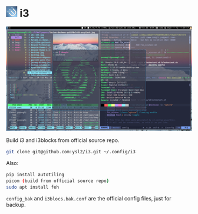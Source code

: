 # ![Logo](logo-30.png) i3

![](i3wm.png)

Build i3 and i3blocks from official source repo.

```bash
git clone git@github.com:ysl2/i3.git ~/.config/i3
```

Also:

```bash
pip install autotiling
picom (build from official source repo)
sudo apt install feh
```

`config_bak` and `i3blocs.bak.conf` are the official config files, just for backup.
